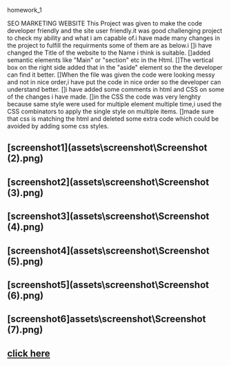 homework_1

SEO MARKETING WEBSITE
This Project was given to make the code developer friendly and the site user friendly.it was good challenging project
to check my ability and what i am capable of.i have made many changes in the project to fulfill the requirments some of them are as below.i
[]i have changed the Title of the website to the Name i think is suitable.
[]added semantic elements like "Main" or "section" etc in the Html.
[]The vertical box on the right side added that in the "aside" element so the the developer can find it better.
[]When the file was given the code were looking messy and not in nice order,i have put the code in nice order so the  developer can understand better.
[]i have added some comments in html and CSS on some of the changes i have made.
[]in the CSS the code was very lenghty because same style were used for multiple element multiple time,i used the CSS combinators to apply the single style on multiple items.
[]made sure that css is matching the html and deleted some extra code which could be avoided by adding some css styles.




## [screenshot1](assets\screenshot\Screenshot (2).png)
## [screenshot2](assets\screenshot\Screenshot (3).png)
## [screenshot3](assets\screenshot\Screenshot (4).png)
## [screenshot4](assets\screenshot\Screenshot (5).png)
## [screenshot5](assets\screenshot\Screenshot (6).png)
## [screenshot6]assets\screenshot\Screenshot (7).png)


## [click here](https://MRasheed1991.github.io/homework_1/)